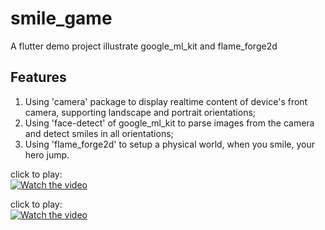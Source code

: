 # smile_game

A flutter demo project illustrate google_ml_kit and flame_forge2d

## Features
1. Using 'camera' package to display realtime content of device's front camera, supporting landscape and portrait orientations;
2. Using 'face-detect' of google_ml_kit to parse images from the camera and detect smiles in all orientations;
3. Using 'flame_forge2d' to setup a physical world, when you smile, your hero jump.

click to play:<br/>
[![Watch the video](https://img.youtube.com/vi/ZRxWclDiE_E/hqdefault.jpg)](https://youtu.be/ZRxWclDiE_E)

click to play:<br/>
[![Watch the video](https://img.youtube.com/vi/6tYyhNHgnd4/hqdefault.jpg)](https://youtu.be/6tYyhNHgnd4)
